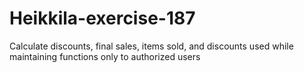 # Heikkila-exercise-187
Calculate discounts, final sales, items sold, and discounts used while maintaining functions only to authorized users
